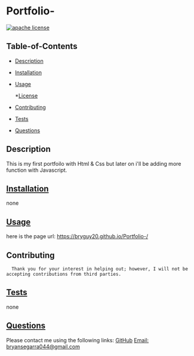 # Portfolio-
 [![apache license](https://img.shields.io/badge/License-apache-blue.svg)](undefined)

  ## Table-of-Contents
  * [Description](#description)
  * [Installation](#installation)
  * [Usage](#usage)
  
    *[License](#license)
    
  * [Contributing](#contributing)
  * [Tests](#tests)
  * [Questions](#questions)
  
  ## Description
  This is my first portfoilo with Html & Css but later on i'll be adding more function with Javascript.

  ## [Installation](#table-of-contents)
  none

  ## [Usage](#table-of-contents)
  here is the page url: https://bryguy20.github.io/Portfolio-/

  ## Contributing


   
      Thank you for your interest in helping out; however, I will not be accepting contributions from third parties.
      
  ## [Tests](#table-of-contents)
  none

  ##  [Questions](#table-of-contents)
  Please contact me using the following links:
  [GitHub](https://github.com/Bryguy20)
  [Email: bryansegarra044@gmail.com](mailto:bryansegarra044@gmail.com)
